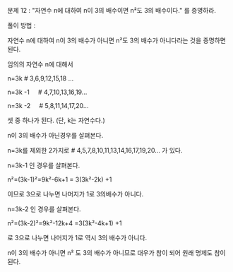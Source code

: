 문제 12 :  "자연수 n에 대하여 n이 3의 배수이면 n²도 3의 배수이다." 를 증명하라.

풀이 방법 : 

자연수 n에 대하여 n이 3의 배수가 아니면 n²도 3의 배수가 아니다라는 것을 증명하면 된다.

​임의의 자연수 n에 대해서

n=3k          # 3,6,9,12,15,18 ... 

n=3k -1      # 4,7,10,13,16,19...

n=3k -2      # 5,8,11,14,17,20...

셋 중 하나가 된다. (단, k는 자연수다.)

​n이 3의 배수가 아닌경우를 살펴본다.

n=3k를 제외한 2가지로 # 4,5,7,8,10,11,13,14,16,17,19,20... 가 있다.

​n=3k-1 인 경우를 살펴본다.

n²=(3k-1)²=9k²-6k+1 = 3(3k²-2k) +1

이므로 3으로 나누면 나머지가 1로 3의배수가 아니다.

​n=3k-2 인 경우를 살펴본다.

n²=(3k-2)²=9k²-12k+4 =3(3k²-4k+1) +1

로 3으로 나누면 나머지가 1로 역시 3의 배수가 아니다.

​n이 3의 배수가 아니면 n² 도 3의 배수가 아니므로 대우가 참이 되어 원래 명제도 참이 된다.
